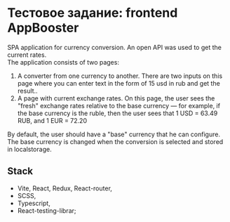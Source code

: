 # Тестовое задание: frontend AppBooster
SPA application for currency conversion. An open API was used to get the current rates. <br>
The application consists of two pages: <br>

1. A converter from one currency to another. There are two inputs on this page where you can enter text in the form of 15 usd in rub and get the result..
2. A page with current exchange rates. On this page, the user sees the "fresh" exchange rates relative to the base currency — for example, if the base currency is the ruble, then the user sees that 1 USD = 63.49 RUB, and 1 EUR = 72.20

By default, the user should have a "base" currency that he can configure. The base currency is changed when the conversion is selected and stored in localstorage.

## Stack
- Vite, React, Redux, React-router,
- SCSS,
- Typescript,
- React-testing-librar;